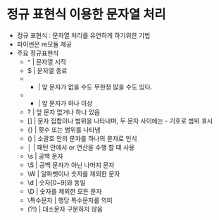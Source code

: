 # 정규 표현식 이용한 문자열 처리
- 정규 표현식 : 문자열 처리를 유연하게 하기위한 기법
- 파이썬은 re모듈 제공
- 주요 정규표현식 
	- ^ | 문자열 시작
	- $ | 문자열 종료
	- * | 앞 문자가 없을 수도 무한정 많을 수도 있다.
	- + | 앞 문자가 하나 이상
	- ? | 앞 문자 없거나 하나 있음
	- [] | 문자 집합이나 범위을 나타내며, 두 문자 사이에는 - 기호로 범위 표시
	- {} | 횟수 또는 범위를 나타냄
	- () | 소괄호 안의 문자를 하나의 문자로 인식
	- │ | 패턴 안에서 or 연산을 수행 할 때 사용
	- \s | 공백 문자
	- \S | 공백 문자가 아닌 나머지 문자
	- \W | 알파벳이나 숫자를 제외한 문자
	- \d | 숫자[0~9]와 동일
	- \D | 숫자를 제외한 모든 문자
	- \특수문자 | 행당 특수문자를 의미
	- (?!) | 대소문자 구분하지 않음